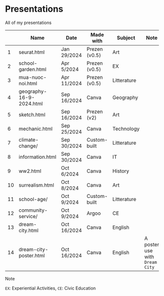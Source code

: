 # Presentations

All of my presentations

|    | Name                     | Date        | Made with     | Subject      | Note                           |
|----|--------------------------|-------------|---------------|--------------|--------------------------------|
| 1  | seurat.html              | Jan 29/2024 | Prezen (v0.5) | Art          |                                |
| 2  | school-garden.html       | Apr 5/2024  | Prezen (v0.5) | EX           |                                |
| 3  | mua-nuoc-noi.html        | Apr 11/2024 | Prezen (v0.5) | Litterature  |                                |
| 4  | geography-16-9-2024.html | Sep 16/2024 | Canva         | Geography    |                                |
| 5  | sketch.html              | Sep 16/2024 | Prezen (v2)   | Art          |                                |
| 6  | mechanic.html            | Sep 25/2024 | Canva         | Technology   |                                |
| 7  | climate-change/          | Sep 30/2024 | Custom-built  | Litterature  |                                |
| 8  | information.html         | Sep 30/2024 | Canva         | IT           |                                |
| 9  | ww2.html                 | Oct 6/2024  | Canva         | History      |                                |
| 10 | surrealism.html          | Oct 8/2024  | Canva         | Art          |                                |
| 11 | school-age/              | Oct 9/2024  | Custom-built  | Litterature  |                                |
| 12 | community-service/       | Oct 9/2024  | Argoo         | CE           |                                |
| 13 | dream-city.html          | Oct 16/2024 | Canva         | English      |                                |
| 14 | dream-city-poster.html   | Oct 16/2024 | Canva         | English      | A poster use with `Dream City` |

> [!NOTE]
> `EX`: Experiential Activities, `CE`: Civic Education
